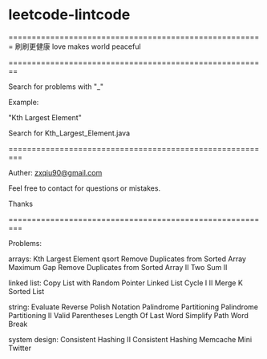 # leetcode-lintcode
=======================================================
刷刷更健康
love makes world peaceful

========================================================

Search for problems with "_"

Example:

"Kth Largest Element"

Search for Kth_Largest_Element.java



=========================================================

Auther: zxqiu90@gmail.com

Feel free to contact for questions or mistakes.

Thanks


=========================================================

Problems:

arrays:
Kth Largest Element
qsort
Remove Duplicates from Sorted Array
Maximum Gap
Remove Duplicates from Sorted Array II
Two Sum II


linked list:
Copy List with Random Pointer
Linked List Cycle I II
Merge K Sorted List


string:
Evaluate Reverse Polish Notation
Palindrome Partitioning
Palindrome Partitioning II
Valid Parentheses
Length Of Last Word
Simplify Path
Word Break


system design:
Consistent Hashing II
Consistent Hashing
Memcache
Mini Twitter
